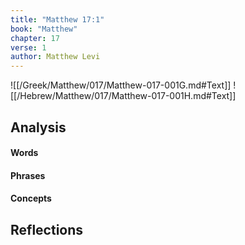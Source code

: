 ```yaml
---
title: "Matthew 17:1"
book: "Matthew"
chapter: 17
verse: 1
author: Matthew Levi
---
```

![[/Greek/Matthew/017/Matthew-017-001G.md#Text]]
![[/Hebrew/Matthew/017/Matthew-017-001H.md#Text]]

## Analysis

#### Words

#### Phrases

#### Concepts

## Reflections
